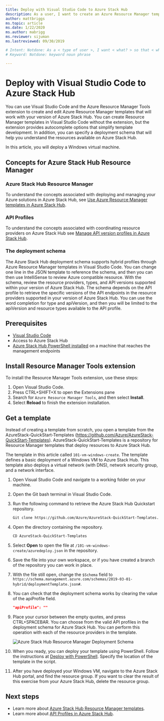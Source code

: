 ```yaml
---
title: Deploy with Visual Studio Code to Azure Stack Hub 
description: As a user, I want to create an Azure Resource Manager template in Visual Studio Code and use the deployment schema to prepare a template that is compatible with my version of Azure Stack Hub.
author: mattbriggs
ms.topic: article
ms.date: 1/22/2020
ms.author: mabrigg
ms.reviewer: sijuman
ms.lastreviewed: 09/30/2019

# Intent: Notdone: As a < type of user >, I want < what? > so that < why? >
# Keyword: Notdone: keyword noun phrase

---
```



# Deploy with Visual Studio Code to Azure Stack Hub

You can use Visual Studio Code and the Azure Resource Manager Tools extension to create and edit Azure Resource Manager templates that will work with your version of Azure Stack Hub. You can create Resource Manager templates in Visual Studio Code without the extension, but the extension provides autocomplete options that simplify template development. In addition, you can specify a deployment schema that will help you understand the resources available on Azure Stack Hub.

In this article, you will deploy a Windows virtual machine.

## Concepts for Azure Stack Hub Resource Manager

### Azure Stack Hub Resource Manager

To understand the concepts associated with deploying and managing your Azure solutions in Azure Stack Hub, see [Use Azure Resource Manager templates in Azure Stack Hub](azure-stack-arm-templates.md).

### API Profiles
To understand the concepts associated with coordinating resource providers on Azure Stack Hub see [Manage API version profiles in Azure Stack Hub](azure-stack-version-profiles.md).

### The deployment schema

The Azure Stack Hub deployment schema supports hybrid profiles through Azure Resource Manager templates in Visual Studio Code. You can change one line in the JSON template to reference the schema, and then you can then use IntelliSense to review Azure compatible resource. With the schema, review the resource providers, types, and API versions supported within your version of Azure Stack Hub. The schema depends on the API profile to retrieve the specific versions of the API endpoints in the resource providers supported in your version of Azure Stack Hub. You can use the word completion for type and apiVersion, and then you will be limited to the apiVersion and resource types available to the API profile.

## Prerequisites

- [Visual Studio Code](https://code.visualstudio.com/)
- Access to Azure Stack Hub
- [Azure Stack Hub PowerShell installed](https://docs.microsoft.com/azure-stack/operator/azure-stack-powershell-install?toc=https%3A%2F%2Fdocs.microsoft.com%2Fen-us%2Fazure-stack%2Fuser%2FTOC.json&bc=https%3A%2F%2Fdocs.microsoft.com%2Fen-us%2Fazure-stack%2Fbreadcrumb%2Ftoc.json) on a machine that reaches the management endpoints

## Install Resource Manager Tools extension

To install the Resource Manager Tools extension, use these steps:

1. Open Visual Studio Code.
2. Press CTRL+SHIFT+X to open the Extensions pane
3. Search for `Azure Resource Manager Tools`, and then select **Install**.
4. Select **Reload** to finish the extension installation.

## Get a template

Instead of creating a template from scratch, you open a template from the AzureStack-QuickStart-Templates (https://github.com/Azure/AzureStack-QuickStart-Templates). AzureStack-QuickStart-Templates is a repository for Resource Manager templates that deploy resources to Azure Stack Hub. 

The template in this article called `101-vm-windows-create`. The template defines a basic deployment of a Windows VM to Azure Stack Hub.  This template also deploys a virtual network (with DNS), network security group, and a network interface.

1. Open Visual Studio Code and navigate to a working folder on your machine.
2. Open the Git bash terminal in Visual Studio Code.
3. Run the following command to retrieve the Azure Stack Hub Quickstart repository.
    ```bash  
    Git clone https://github.com/Azure/AzureStack-QuickStart-Templates.git
    ```
4. Open the directory containing the repository.
    ```bash  
    CD AzureStack-QuickStart-Templates
    ```
5. Select **Open** to open the file at `/101-vm-windows-create/azuredeploy.json` in the repository.
6. Save the file into your own workspace, or if you have created a branch of the repository you can work in place.
7. With the file still open, change the `$Schema` field to `https://schema.management.azure.com/schemas/2019-03-01-hybrid/deploymentTemplate.json#`.
8. You can check that the deployment schema works by clearing the value of the apiProfile field.
    ```JSON  
    "apiProfile": ""
    ```
9. Place your cursor between the empty quotes, and press CTRL+SPACEBAR. You can choose from the valid API profiles in the deployment schema for Azure Stack Hub. You can perform this operation with each of the resource providers in the template.

    ![Azure Stack Hub Resource Manager Deployment Schema](./media/azure-stack-resource-manager-deploy-template-vscode/azure-stack-resource-manager-vscode-schema.png)

10. When you ready, you can deploy your template using PowerShell. Follow the instructions at [Deploy with PowerShell](azure-stack-deploy-template-powershell.md). Specify the location of the template in the script.
11. After you have deployed your Windows VM, navigate to the Azure Stack Hub portal, and find the resource group. If you want to clear the result of this exercise from your Azure Stack Hub, delete the resource group.

## Next steps

- Learn more about [Azure Stack Hub Resource Manager templates](azure-stack-arm-templates.md).  
- Learn more about [API Profiles in Azure Stack Hub](azure-stack-version-profiles.md).